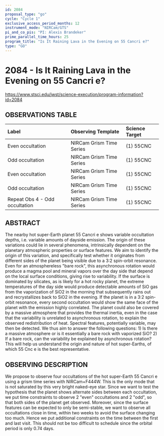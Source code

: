 ```yaml
---
id: 2084
proposal_type: "go"
cycle: "Cycle 1"
exclusive_access_period_months: 12
instrument_mode: "NIRCam/GTS"
pi_and_co_pis: "PI: Alexis Brandeker"
prime_parallel_time_hours: 25
program_title: "Is It Raining Lava in the Evening on 55 Cancri e?"
type: "GO"
---
```

# 2084 - Is It Raining Lava in the Evening on 55 Cancri e?
https://www.stsci.edu/jwst/science-execution/program-information?id=2084
## OBSERVATIONS TABLE
| Label                       | Observing Template       | Science Target |
| :-------------------------- | :----------------------- | :------------- |
| Even occultation            | NIRCam Grism Time Series | (1) 55CNC      |
| Odd occultation             | NIRCam Grism Time Series | (1) 55CNC      |
| Even occultation            | NIRCam Grism Time Series | (1) 55CNC      |
| Odd occultation             | NIRCam Grism Time Series | (1) 55CNC      |
| Repeat Obs 4 - Odd occultation | NIRCam Grism Time Series | (1) 55CNC      |

## ABSTRACT

The nearby hot super-Earth planet 55 Cancri e shows variable occultation depths, i.e. variable amounts of dayside emission. The origin of these variations could lie in several phenomena, intrinsically dependent on the planetary atmospheric properties or surface features. We aim to identify the origin of this variation, and specifically test whether it originates from different sides of the planet being visible due to a 3:2 spin-orbit resonance. Even for an atmosphereless "bare rock", this asynchronous rotation would produce a magma pool and mineral vapors over the day side that depend on the local surface conditions, giving rise to variability. If the surface is dominated by silicates, as is likely for a hot rocky planet, the extreme temperatures of the day side would produce detectable amounts of SiO gas from the vaporization of SiO2 in the morning that subsequently rains out and recrystallizes back to SiO2 in the evening. If the planet is in a 3:2 spin-orbit resonance, every second occultation would show the same face of the planet with the emission highly correlated. The planet could also be covered by a massive atmosphere that provides the thermal inertia, even in the case that the variability is unrelated to asynchronous rotation, to explain the observed redistribution of heat. Spectral features, potentially variable, may then be detected. We thus aim to answer the following questions: 1) Is there a massive atmosphere or is it essentially a bare rock with vaporized SiO? 2) If a bare rock, can the variability be explained by asynchronous rotation? This will help us understand the origin and nature of hot super-Earths, of which 55 Cnc e is the best representative.

## OBSERVING DESCRIPTION

We propose to observe four occultations of the hot super-Earth 55 Cancri e using a grism time series with NIRCam+F444W. This is the only mode that is not saturated by this very bright naked-eye star.
Since we want to test the hypothesis that the planet shows alternate sides between each occultation, we put time constraints to observe 2 "even" occultations and 2 "odd", so that both sides of the planet get observed. Moreover, since the surface features can be expected to only be semi-stable, we want to observe all occultations close in time, within two weeks to avoid the surface changing too much. Hence we put additional constraints on the time between the first and last visit. This should not be too difficult to schedule since the orbital period is only 0.74 days.